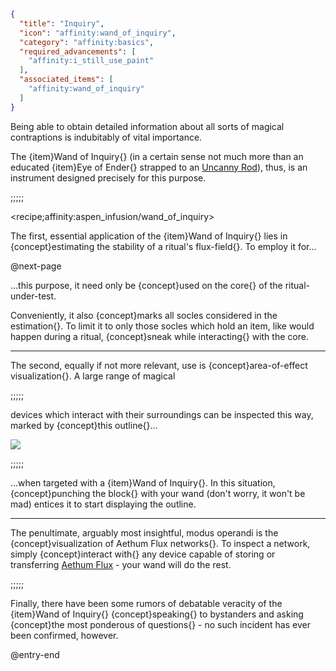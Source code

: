 ```json
{
  "title": "Inquiry",
  "icon": "affinity:wand_of_inquiry",
  "category": "affinity:basics",
  "required_advancements": [
    "affinity:i_still_use_paint"
  ],
  "associated_items": [
    "affinity:wand_of_inquiry"
  ]
}
```

Being able to obtain detailed information about all sorts of magical contraptions is indubitably of vital importance.


The {item}Wand of Inquiry{} (in a certain sense not much more than an educated {item}Eye of Ender{} strapped to an
[Uncanny Rod](^affinity:uncanny_rod)), thus, is an instrument designed precisely for this purpose.

;;;;;

<recipe;affinity:aspen_infusion/wand_of_inquiry>

The first, essential application of the {item}Wand of Inquiry{} lies in {concept}estimating the stability of a ritual's
flux-field{}. To employ it for...


@next-page

...this purpose, it need only be {concept}used on the core{} of the ritual-under-test. 


Conveniently, it also 
{concept}marks all socles considered in the estimation{}. To limit it to only those socles which hold an item, like
would happen during a ritual, {concept}sneak while interacting{} with the core.

---

The second, equally if not more relevant, use is {concept}area-of-effect visualization{}. A large range of magical

;;;;;

devices which interact with their surroundings can be inspected this way, marked by {concept}this outline{}...

![](affinity:textures/gui/wispen_testament/inquiry_outline.png,fit)


;;;;;

...when targeted with a {item}Wand of Inquiry{}. In this situation, {concept}punching the block{} with your wand (don't
worry, it won't be mad) entices it to start displaying the outline.

---

The penultimate, arguably most insightful, modus operandi is the {concept}visualization of Aethum Flux networks{}. To
inspect a network, simply {concept}interact with{} any device capable of storing or transferring [Aethum Flux](^affinity:aethum_flux) -
your wand will do the rest.

;;;;;

Finally, there have been some rumors of debatable veracity of the {item}Wand of Inquiry{} {concept}speaking{} to bystanders
and asking {concept}the most ponderous of questions{} - no such incident has ever been confirmed, however.

@entry-end